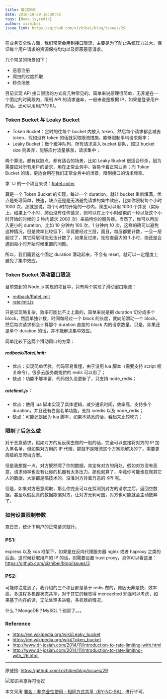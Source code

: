 ```yaml
---
title: 接口限流
date: 2016-10-29 18:30:42
tags: [Node.js,redis]
author: xizhibei
issue_link: https://github.com/xizhibei/blog/issues/29
---
```

在业务安全性方面，我们常常会用到接口限流，主要是为了防止系统压力过大、保证每个用户请求的资源保持均匀以及屏蔽恶意请求。

几个常见的场景如下：
- 恶意注册
- 爬虫的过度抓取
- 秒杀场景

目前实现 API 接口限流的方式有几种常见的，简单来说原理很简单，无非是在一个固定的时间段内，限制 API 的请求速率，一般来说是根据 IP，如果是登录用户的话，还可以用用户的 ID。
### Token Bucket 与 Leaky Bucket
- Token Bucket：定时的往每个 bucket 内放入 token，然后每个请求都会减去 token，假如没有 token 的话就采取限流措施，能够限制平均请求频率；
- Leaky Bucket：做个缓冲队列，所有请求进入 bucket 排队，超过 bucket size 则丢弃，能够应付流量暴涨，请求集中；

两个算法，都有优缺点，都有适合的场景，比如 Leaky Bucket 很适合秒杀，因为需要应对所有用户的请求，用在正常业务中，容易卡着正常业务；而 Token Bucket 的话，更适合用在我们正常业务中的场景，限制接口的请求频率。

拿 TJ 的一个项目来说：[RateLimiter](https://github.com/tj/node-ratelimiter)

算是一个 Token Bucket 的实现，每过一个 duration，就让 bucket 重新填满，优点是处理简单，快速，缺点还是是无法避免请求的集中效应，比如你限制每个小时 1000 次，那就是说，每个小时的开始的一秒内，爬虫可以用 1000 个并发（实际上，如果上个小时，爬虫没有任何请求，则可以在上个小时结束的一秒以及这个小时开始的时候的 2 秒内请求 2000 次）来搞垮你的服务器。当然了，你可以再加入更小的 duration，比如 10 分钟内 100 次，1 分钟内 10 次，这样的确可以避免这种情况，但是效率比较低下，毕竟要经过三层，而且，每层都要计数，一旦一层超过了，其它两层可能无法计数了，如果反过来，先检查最大的 1 小时，则还是会遇到每小时开始时候重置的问题。

所以，我们需要这个固定 duration 滑动起来，不会有 reset，就可以一定程度上避免了集中效应。
### Token Bucket 滑动窗口限流

目前查到的 Node.js 实现的项目中，只有两个实现了滑动窗口限流：
- [redback/RateLimit](https://github.com/chriso/redback/blob/master/lib/advanced_structures/RateLimit.js)
- [ratelimit.js](https://github.com/dudleycarr/ratelimit.js)

只是实现略复杂，效率可能比不上上面的，简单来说是把 duration 切分成多个 block，然后单独计数，时间每经过一个 block 的长度，就向前滑动一个 block，然后每次请求都会计算那个 duration 直接的 block 内的请求数量。只是，如果还是单个 duration 的话，并不能解决集中效应。

简单比较下这两个滑动窗口的方案：
##### redback/RateLimit:
- 优点：实现简单优雅，代码容易看懂，由于没用 lua 脚本（需要支持 script 相关命令），很多云服务商提供的 redis 可以用了；
- 缺点：功能不够丰富，代码很久没更新了，只支持 node_redis；
##### ratelimit.js：
- 优点：使用 lua 脚本实现了具体逻辑，减少通讯时间，效率高，支持多个 duration，并且还有白黑名单功能，支持 ioredis 以及 node_redis；
- 缺点：可能还是因为 lua 脚本，如果不熟悉的话，看起来比较吃力；
### 限制了后怎么做

对于恶意请求，假如对方的反反爬虫做的一般的话，完全可以直接将对方的 IP 加入黑名单，但如果对方用的 IP 代理，那就不是限流这个方案能解决的了，需要更高级的反爬虫方案。

但是我想提一点，对方既然爬了你的数据，肯定有对方的用处，假如对方没有恶意，请求频率也没有让你的机器有太多压力，那也就算了，毕竟你可能也在爬其它人的数据，大家都是搞技术的，没准对方背着万恶的 KPI 呢。

但是，如果对方恶意爬取，那么你完全可以在探测到对方的请求之后，返回空数据，甚至以假乱真的数据欺骗对方，让对方无利可图，对方也可能就会主动放弃了。
### 如何设置限制参数

查日志，统计下用户的正常请求就行。
### PS1:

express 以及 koa 框架下，如果是在反向代理服务器 nginx 或者 haproxy 之类的后面，这时候获取用户的 IP 的话，则需要设置 trust proxy，具体可以看这里：https://github.com/xizhibei/blog/issues/3
### PS2:

可能你注意到了，我介绍的三个项目都是基于 redis 做的，原因无非是快，效率高，多进程多机器状态共享，对于其它的我觉得 mencached 勉强可以考虑，如果基于内存的话，无法处理多进程，多机器的情况。

什么？MongoDB？MySQL？别逗了。。。
### Reference
- https://en.wikipedia.org/wiki/Leaky_bucket
- https://en.wikipedia.org/wiki/Token_bucket
- http://www.dr-josiah.com/2014/11/introduction-to-rate-limiting-with.html
- http://www.dr-josiah.com/2014/11/introduction-to-rate-limiting-with_26.html


***
原链接: https://github.com/xizhibei/blog/issues/29

![知识共享许可协议](https://i.creativecommons.org/l/by-nc-sa/4.0/88x31.png "署名 - 非商业性使用 - 相同方式共享（BY-NC-SA）")

本文采用 [署名 - 非商业性使用 - 相同方式共享（BY-NC-SA）](https://creativecommons.org/licenses/by-nc-sa/4.0/deed.zh) 进行许可。
